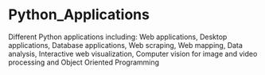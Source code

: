 # Python_Applications
Different Python applications including:  Web applications, Desktop applications, Database applications, Web scraping, Web mapping, Data analysis, Interactive web visualization, Computer vision for image and video processing and Object Oriented Programming
